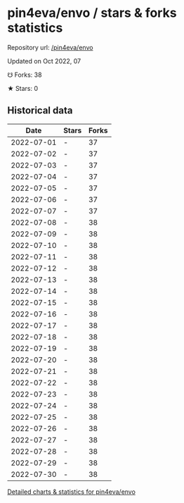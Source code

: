 # pin4eva/envo / stars & forks statistics

Repository url: [/pin4eva/envo](https://github.com/pin4eva/envo)

Updated on Oct 2022, 07

☋ Forks: 38

★ Stars: 0

## Historical data
| Date | Stars | Forks |
|------|-------|-------|
| 2022-07-01 | - | 37 | 
| 2022-07-02 | - | 37 | 
| 2022-07-03 | - | 37 | 
| 2022-07-04 | - | 37 | 
| 2022-07-05 | - | 37 | 
| 2022-07-06 | - | 37 | 
| 2022-07-07 | - | 37 | 
| 2022-07-08 | - | 38 | 
| 2022-07-09 | - | 38 | 
| 2022-07-10 | - | 38 | 
| 2022-07-11 | - | 38 | 
| 2022-07-12 | - | 38 | 
| 2022-07-13 | - | 38 | 
| 2022-07-14 | - | 38 | 
| 2022-07-15 | - | 38 | 
| 2022-07-16 | - | 38 | 
| 2022-07-17 | - | 38 | 
| 2022-07-18 | - | 38 | 
| 2022-07-19 | - | 38 | 
| 2022-07-20 | - | 38 | 
| 2022-07-21 | - | 38 | 
| 2022-07-22 | - | 38 | 
| 2022-07-23 | - | 38 | 
| 2022-07-24 | - | 38 | 
| 2022-07-25 | - | 38 | 
| 2022-07-26 | - | 38 | 
| 2022-07-27 | - | 38 | 
| 2022-07-28 | - | 38 | 
| 2022-07-29 | - | 38 | 
| 2022-07-30 | - | 38 | 


[Detailed charts & statistics for pin4eva/envo](https://reviewgithub.com/rep/pin4eva/envo)
